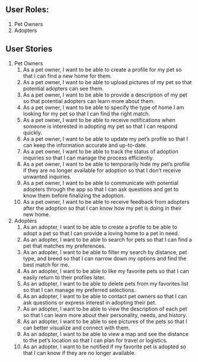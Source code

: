 ## User Roles:

1. Pet Owners
2. Adopters

## User Stories

1. Pet Owners
   1. As a pet owner, I want to be able to create a profile for my pet so that I can find a new home for them.
   2. As a pet owner, I want to be able to upload pictures of my pet so that potential adopters can see them.
   3. As a pet owner, I want to be able to provide a description of my pet so that potential adopters can learn more about them.
   4. As a pet owner, I want to be able to specify the type of home I am looking for my pet so that I can find the right match.
   5. As a pet owner, I want to be able to receive notifications when someone is interested in adopting my pet so that I can respond quickly.
   6. As a pet owner, I want to be able to update my pet’s profile so that I can keep the information accurate and up-to-date.
   7. As a pet owner, I want to be able to track the status of adoption inquiries so that I can manage the process efficiently.
   8. As a pet owner, I want to be able to temporarily hide my pet’s profile if they are no longer available for adoption so that I don’t receive unwanted inquiries.
   9. As a pet owner, I want to be able to communicate with potential adopters through the app so that I can ask questions and get to know them before finalizing the adoption.
   10. As a pet owner, I want to be able to receive feedback from adopters after the adoption so that I can know how my pet is doing in their new home.
2. Adopters
   1. As an adopter, I want to be able to create a profile to be able to adopt a pet so that I can provide a loving home to a pet in need.
   2.	As an adopter, I want to be able to search for pets so that I can find a pet that matches my preferences.
   3.	As an adopter, I want to be able to filter my search by distance, pet type, and breed so that I can narrow down my options and find the best match for me.
   4.	As an adopter, I want to be able to like my favorite pets so that I can easily return to their profiles later.
   5.	As an adopter, I want to be able to delete pets from my favorites list so that I can manage my preferred selections.
   6.	As an adopter, I want to be able to contact pet owners so that I can ask questions or express interest in adopting their pet.
   7.	As an adopter, I want to be able to view the description of each pet so that I can learn more about their personality, needs, and history.
   8.	As an adopter, I want to be able to see pictures of the pets so that I can better visualize and connect with them.
   9.	As an adopter, I want to be able to view a map and see the distance to the pet’s location so that I can plan for travel or logistics.
   10.	As an adopter, I want to be notified if my favorite pet is adopted so that I can know if they are no longer available.
  

